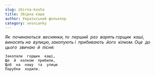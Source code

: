 ```yaml
---
slug: zbirna-kasha
title: Збірна каша
author: Український фольклор
category: vesnianky
---
```

*Як  починаються  веснянки, то  перший  раз  варять горщик  каші, виносять на  вулицю, закопують і  прибивають  його  кілком. Оце  до  цього  звичаю  й  пісня:*

```
Закопали  горщик  каші,
Ще  й  колком  прибили,
Щоб  на  нашу  та  улицю
Парубки  ходили.
```
